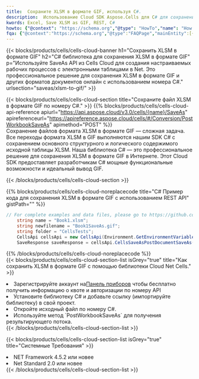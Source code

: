 ```yaml
---
title:  Сохраните XLSM в формате GIF, используя C#.
description:  Использование Cloud SDK Aspose.Cells для C# для сохранения файла формата XLSM в формате GIF.
kwords: Excel, Save XLSM as GIF, REST, C#
howto: {"@context": "https://schema.org","@type": "HowTo","name": "How to save XLSM as GIF using the Cells Cloud Net library.","description": "How to save XLSM as GIF using the Cells Cloud Net library.","image": {"@type": "ImageObject"},"url": "/net/saveas/xlsm-to-gif/","step": [{ "@type": "HowToStep","name": "How to save XLSM as GIF using the Cells Cloud Net library. step 1", "image": {"@type": "ImageObject",},"url": "/net/saveas/xlsm-to-gif/","text": "Register an account at <a href='https://dashboard.aspose.cloud/'>Dashboard</a> to get free API quota & authorization details",},{ "@type": "HowToStep","name": "How to save XLSM as GIF using the Cells Cloud Net library. step 1", "image": {"@type": "ImageObject",},"url": "/net/saveas/xlsm-to-gif/","text": "Install C# library and add the reference (import the library) to your project.",},{ "@type": "HowToStep","name": "How to save XLSM as GIF using the Cells Cloud Net library. step 1", "image": {"@type": "ImageObject",},"url": "/net/saveas/xlsm-to-gif/","text": "Open the source file in C#",},{ "@type": "HowToStep","name": "How to save XLSM as GIF using the Cells Cloud Net library. step 1", "image": {"@type": "ImageObject",},"url": "/net/saveas/xlsm-to-gif/","text": "Use the `PostWorkbookSaveAs` method to retrieve the resulting stream.",}, ],"supply": {"@type": "HowToSupply","name": "document"},"tool": [{"@type": "HowToTool","name": "Visual Studio, Visual Studio Code, Rider"},{"@type": "HowToTool","name": "Aspose Cells"}],"totalTime": "PT6M"}
fqa: {"@context":"https://schema.org","@type":"FAQPage","mainEntity":[{"@type":"Question","name":"Why save file as other formats file in C# using REST API?","acceptedAnswer":{"@type":"Answer","text":"Documents are encoded in many ways, and some files may be incompatible with the software you use. To open and read such files, just save them as appropriate file formats.<br/><ol><li>Install .NET SDK and add the reference (import the library) to your project.</li><li>Open the source file in C# using REST API.</li><li>Call the PostWorkbookSaveAsRequest() method, passing an output filename with required extension.</li><li>Get the result of save as a separate file.</li></ol>"}},{"@type":"Question","name":"What file formats can I save as with your C# library?","acceptedAnswer":{"@type":"Answer","text":"We support a variety of file formats for conversion using .NET library, including XLSX, Excel, xls , PDF, CSV, HTML, Markdown, XML, PNG, JPG, TIFF, Json, TXT and many more."}},{"@type":"Question","name":"What is the maximum allowed file size for conversion using this .NET library?","acceptedAnswer":{"@type":"Answer","text":"There are no file size limits for format conversions using .NET library."}}]}
---
```

{{< blocks/products/cells/cells-cloud-banner h1="Сохранить XLSM в формате GIF" h2="C# библиотека для сохранения XLSM в формате GIF" p="Используйте SaveAs API из Cells Cloud для создания настраиваемых рабочих процессов с электронными таблицами в Net. Это профессиональное решение для сохранения XLSM в формате GIF и других форматов документов онлайн с использованием номера C#." urlsection="saveas/xlsm-to-gif/" >}}

{{< blocks/products/cells/cells-cloud-section title="Сохраните файл XLSM в формате GIF по номеру C#." >}}
{{% blocks/products/cells/cells-cloud-api-reference apiurl="https://api.aspose.cloud/v3.0/cells/{name}/SaveAs" apireferenceurl="https://apireference.aspose.cloud/cells/#/Conversion/PostWorkbookSaveAs" apimethod="POST" %}}
<br/>
Сохранение файлов формата XLSM в формате GIF — сложная задача. Все переходы формата XLSM в GIF выполняются нашим SDK C# с сохранением основного структурного и логического содержимого исходной таблицы XLSM. Наша библиотека C# — это профессиональное решение для сохранения XLSM в формате GIF в Интернете. Этот Cloud SDK предоставляет разработчикам C# мощные функциональные возможности и идеальный вывод GIF.

{{< /blocks/products/cells/cells-cloud-section >}}

{{% blocks/products/cells/cells-cloud-noreplacecode title="C# Пример кода для сохранения XLSM в формате GIF с использованием REST API" gistPath="" %}}
  
```cs
// For complete examples and data files, please go to https://github.com/aspose-cells-cloud/aspose-cells-cloud-dotnet/
    string name = "Book1.xlsm";
    string newfilename = "Book1SaveAs.gif";
    string folder = "CellsTests";
    CellsApi cellsApi = new CellsApi(Environment.GetEnvironmentVariable("ProductClientId"), Environment.GetEnvironmentVariable("ProductClientSecret"));
    SaveResponse saveResponse = cellsApi.CellsSaveAsPostDocumentSaveAs(name, null, newfilename, null,null,folder);
```
  
{{% /blocks/products/cells/cells-cloud-noreplacecode %}}
<br/>
{{< blocks/products/cells/cells-cloud-section-list isGrey="true" title="Как сохранить XLSM в формате GIF с помощью библиотеки Cloud Net Cells." >}}
<li> Зарегистрируйте аккаунт на<a href="https://dashboard.aspose.cloud/">Панель приборов</a> чтобы бесплатно получить информацию о квоте и авторизации по номеру API</li>
<li>Установите библиотеку C# и добавьте ссылку (импортируйте библиотеку) в свой проект.</li>
<li>Откройте исходный файл по номеру C#.</li>
<li>Используйте метод `PostWorkbookSaveAs` для получения результирующего потока.</li>
{{< /blocks/products/cells/cells-cloud-section-list >}}

{{< blocks/products/cells/cells-cloud-section-list isGrey="true" title="Системные Требования" >}}
<li>NET Framework 4.5.2 или новее</li>
<li>Net Standard 2.0 или новее</li>
{{< /blocks/products/cells/cells-cloud-section-list >}}
